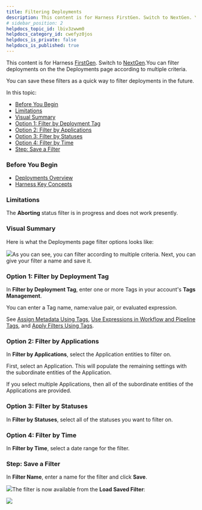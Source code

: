 ```yaml
---
title: Filtering Deployments
description: This content is for Harness FirstGen. Switch to NextGen. You can filter deployments on the the Deployments page according to multiple criteria. You can save these filters as a quick way to filter dep…
# sidebar_position: 2
helpdocs_topic_id: lbiv3zwwm0
helpdocs_category_id: cwefyz0jos
helpdocs_is_private: false
helpdocs_is_published: true
---
```


This content is for Harness [FirstGen](/article/1fjmm4by22). Switch to [NextGen](/article/phiv0zaoex).You can filter deployments on the the Deployments page according to multiple criteria.

You can save these filters as a quick way to filter deployments in the future.

In this topic:

* [Before You Begin](#before_you_begin)
* [Limitations](#limitations)
* [Visual Summary](#visual_summary)
* [Option 1: Filter by Deployment Tag](#option_1_filter_by_deployment_tag)
* [Option 2: Filter by Applications](#option_2_filter_by_applications)
* [Option 3: Filter by Statuses](#option_3_filter_by_statuses)
* [Option 4: Filter by Time](#option_4_filter_by_time)
* [Step: Save a Filter](#step_save_a_filter)

### Before You Begin

* [Deployments Overview](/article/i3n6qr8p5i-deployments-overview)
* [Harness Key Concepts](/article/4o7oqwih6h-harness-key-concepts)

### Limitations

The **Aborting** status filter is in progress and does not work presently.

### Visual Summary

Here is what the Deployments page filter options looks like:

![](https://files.helpdocs.io/kw8ldg1itf/articles/lbiv3zwwm0/1592857901905/image.png)As you can see, you can filter according to multiple criteria. Next, you can give your filter a name and save it.

### Option 1: Filter by Deployment Tag

In **Filter by Deployment Tag**, enter one or more Tags in your account's **Tags Management**.

You can enter a Tag name, name:value pair, or evaluated expression.

See [Assign Metadata Using Tags](/article/nrxfix3i58-tags), [Use Expressions in Workflow and Pipeline Tags](/article/285bu842gb-use-expressions-in-workflow-and-pipeline-tags), and [Apply Filters Using Tags](/article/nyxf7g8erd-apply-filters-using-tags).

### Option 2: Filter by Applications

In **Filter by Applications**, select the Application entities to filter on.

First, select an Application. This will populate the remaining settings with the subordinate entities of the Application.

If you select multiple Applications, then all of the subordinate entities of the Applications are provided.

### Option 3: Filter by Statuses

In **Filter by Statuses**, select all of the statuses you want to filter on.

### Option 4: Filter by Time

In **Filter by Time**, select a date range for the filter.

### Step: Save a Filter

In **Filter Name**, enter a name for the filter and click **Save**.

![](https://files.helpdocs.io/kw8ldg1itf/articles/lbiv3zwwm0/1592858643735/image.png)The filter is now available from the **Load Saved Filter**:

![](https://files.helpdocs.io/kw8ldg1itf/articles/lbiv3zwwm0/1592858705798/image.png)